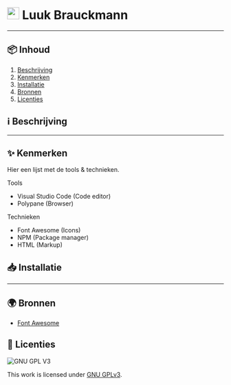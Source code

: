 <h1>
  <img src="https://user-images.githubusercontent.com/47314813/218471748-d983dce9-0d2b-4220-9822-4167b0f43aac.png" style="height: 1em;">
  <span>Luuk Brauckmann</span>
</h1>

***



<h2 id="inhoud">📦 Inhoud</h2>

<ol>
  <li>
    <a href="#beschrijving">Beschrijving</a>
  </li>
  <li>
    <a href="#kenmerken">Kenmerken</a>
  </li>
  <li>
    <a href="#installatie">Installatie</a>
  </li>
  <li>
    <a href="#bronnen">Bronnen</a>
  </li>
  <li>
    <a href="#licenties">Licenties</a>
  </li>
</ol>


<h2 id="beschrijving">ℹ️ Beschrijving</h2>

***

<h2 id="kenmerken">✨ Kenmerken</h2>

Hier een lijst met de tools & technieken.

Tools
- Visual Studio Code (Code editor)
- Polypane (Browser)

Technieken
- Font Awesome (Icons)
- NPM (Package manager)
- HTML (Markup)

<h2 id="installatie">📥 Installatie</h2>

***

<h2 id="bronnen">🌍 Bronnen</h2>

- [Font Awesome](https://fontawesome.com/)

<h2 id="licenties">🪪 Licenties</h2>

![GNU GPL V3](https://www.gnu.org/graphics/gplv3-127x51.png)

This work is licensed under [GNU GPLv3](./LICENSE).

